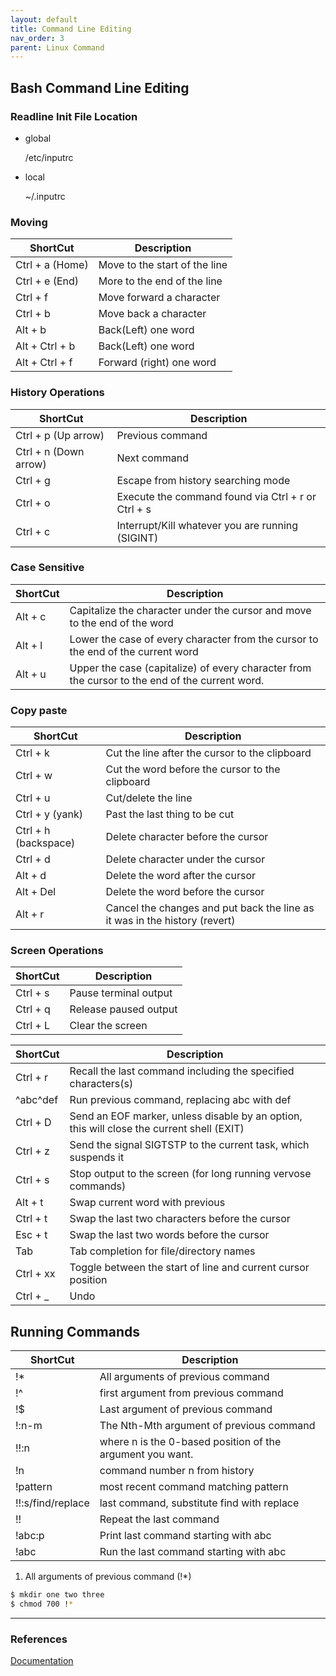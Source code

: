 ```yaml
---
layout: default
title: Command Line Editing
nav_order: 3 
parent: Linux Command 
---
```

## Bash Command Line Editing

### Readline Init File Location

- global
    
    /etc/inputrc

- local
  
   ~/.inputrc

### Moving

| ShortCut | Description |
|-----|--|
|Ctrl + a (Home)|Move to the start of the line|
|Ctrl + e (End)|More to the end of the line|
|Ctrl + f|Move forward a character|
|Ctrl + b|Move back a character|
|Alt + b |Back(Left) one word|
|Alt + Ctrl + b |Back(Left) one word|
|Alt + Ctrl +  f |Forward (right) one word|

### History Operations
| ShortCut | Description |
|-----|--|
|Ctrl + p (Up arrow)|Previous command|
|Ctrl + n (Down arrow)|Next command|
|Ctrl + g|Escape from history searching mode|
|Ctrl + o|Execute the command found via Ctrl + r or Ctrl + s|
|Ctrl + c|Interrupt/Kill whatever you are running (SIGINT)|

### Case Sensitive
| ShortCut | Description |
|-----|--|
|Alt + c | Capitalize the character under the cursor and move to the end of the word|
|Alt + l | Lower the case of every character from the cursor to the end of the current word|
|Alt + u | Upper the case (capitalize) of every character from the cursor to the end of the current word.|

### Copy paste
| ShortCut | Description |
|-----|--|
|Ctrl + k|Cut the line after the cursor to the clipboard|
|Ctrl + w|Cut the word before the cursor to the clipboard|
|Ctrl + u|Cut/delete the line|
|Ctrl + y (yank)|Past the last thing to be cut|
|Ctrl + h (backspace)|Delete character before the cursor|
|Ctrl + d|Delete character under the cursor|
|Alt  + d|Delete the word after the cursor|
|Alt + Del|Delete the word before the cursor|
|Alt + r | Cancel the changes and put back the line as it was in the history (revert)|

### Screen Operations

| ShortCut | Description |
|-----|--|
|Ctrl + s|Pause terminal output|
|Ctrl + q|Release paused output|
|Ctrl + L|Clear the screen|


| ShortCut | Description |
|-----|--|
|Ctrl + r|Recall the last command including the specified characters(s)|
|^abc^def|Run previous command, replacing abc with def|
|Ctrl + D|Send an EOF marker, unless disable by an option, this will close the current shell (EXIT)|
|Ctrl + z|Send the signal SIGTSTP to the current task, which suspends it|
|Ctrl + s|Stop output to the screen (for long running vervose commands)|
|Alt + t|Swap current word with previous|
|Ctrl + t|Swap the last two characters before the cursor|
|Esc + t|Swap the last two words before the cursor|
|Tab|Tab completion for file/directory names|
|Ctrl + xx| Toggle between the start of line and current cursor position|
|Ctrl + _| Undo |

## Running Commands

| ShortCut | Description |
|-----|--|
|!*  | All arguments of previous command |
!^   | first argument from previous command|
|!$  |Last argument of previous command|
|!:n-m  |The Nth-Mth argument of previous command|
|!!:n |where n is the 0-based position of the argument you want.|
|!n | command number n from history |
|!pattern | most recent command matching pattern |
|!!:s/find/replace | last command, substitute find with replace|
|!!|Repeat the last command|
|!abc:p|Print last command starting with abc|
|!abc|Run the last command starting with abc|

1.  All arguments of previous command (!*)

```bash
$ mkdir one two three
$ chmod 700 !*
```
---
### References
[Documentation](https://www.gnu.org/software/bash/manual/bash.html#Command-Line-Editing)
